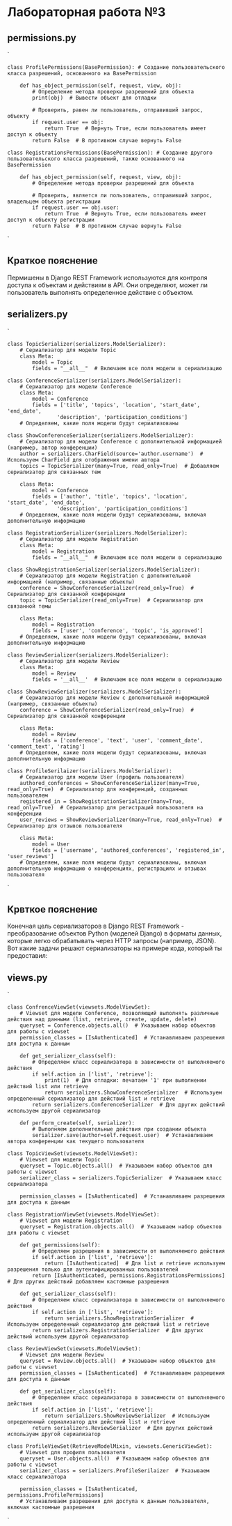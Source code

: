 # Лабораторная работа №3

## permissions.py

`

    class ProfilePermissions(BasePermission): # Создание пользовательского класса разрешений, основанного на BasePermission

        def has_object_permission(self, request, view, obj):
            # Определение метода проверки разрешений для объекта
            print(obj)  # Вывести объект для отладки

            # Проверить, равен ли пользователь, отправивший запрос, объекту
            if request.user == obj:
                return True  # Вернуть True, если пользователь имеет доступ к объекту
            return False  # В противном случае вернуть False

    class RegistrationsPermissions(BasePermission): # Создание другого пользовательского класса разрешений, также основанного на BasePermission

        def has_object_permission(self, request, view, obj):
            # Определение метода проверки разрешений для объекта

            # Проверить, является ли пользователь, отправивший запрос, владельцем объекта регистрации
            if request.user == obj.user:
                return True  # Вернуть True, если пользователь имеет доступ к объекту регистрации
            return False  # В противном случае вернуть False

`

## Краткое пояснение

Пермишены в Django REST Framework используются для контроля доступа к объектам и действиям в API. Они определяют, может ли пользователь выполнять определенное действие с объектом.

## serializers.py

`

    class TopicSerializer(serializers.ModelSerializer):
        # Сериализатор для модели Topic
        class Meta:
            model = Topic
            fields = "__all__"  # Включаем все поля модели в сериализацию

    class ConferenceSerializer(serializers.ModelSerializer):
        # Сериализатор для модели Conference
        class Meta:
            model = Conference
            fields = ['title', 'topics', 'location', 'start_date', 'end_date',
                    'description', 'participation_conditions']
        # Определяем, какие поля модели будут сериализованы

    class ShowConferenceSerializer(serializers.ModelSerializer):
        # Сериализатор для модели Conference с дополнительной информацией (например, автор конференции)
        author = serializers.CharField(source='author.username')  # Используем CharField для отображения имени автора
        topics = TopicSerializer(many=True, read_only=True)  # Добавляем сериализатор для связанных тем

        class Meta:
            model = Conference
            fields = ['author', 'title', 'topics', 'location', 'start_date', 'end_date',
                    'description', 'participation_conditions']
        # Определяем, какие поля модели будут сериализованы, включая дополнительную информацию

    class RegistrationSerializer(serializers.ModelSerializer):
        # Сериализатор для модели Registration
        class Meta:
            model = Registration
            fields = "__all__"  # Включаем все поля модели в сериализацию

    class ShowRegistrationSerializer(serializers.ModelSerializer):
        # Сериализатор для модели Registration с дополнительной информацией (например, связанные объекты)
        conference = ShowConferenceSerializer(read_only=True)  # Сериализатор для связанной конференции
        topic = TopicSerializer(read_only=True)  # Сериализатор для связанной темы

        class Meta:
            model = Registration
            fields = ['user', 'conference', 'topic', 'is_approved']
        # Определяем, какие поля модели будут сериализованы, включая дополнительную информацию

    class ReviewSerializer(serializers.ModelSerializer):
        # Сериализатор для модели Review
        class Meta:
            model = Review
            fields = '__all__'  # Включаем все поля модели в сериализацию

    class ShowReviewSerializer(serializers.ModelSerializer):
        # Сериализатор для модели Review с дополнительной информацией (например, связанные объекты)
        conference = ShowConferenceSerializer(read_only=True)  # Сериализатор для связанной конференции

        class Meta:
            model = Review
            fields = ['conference', 'text', 'user', 'comment_date', 'comment_text', 'rating']
        # Определяем, какие поля модели будут сериализованы, включая дополнительную информацию

    class ProfileSerilaizer(serializers.ModelSerializer):
        # Сериализатор для модели User (профиль пользователя)
        authored_conferences = ShowConferenceSerializer(many=True, read_only=True)  # Сериализатор для конференций, созданных пользователем
        registered_in = ShowRegistrationSerializer(many=True, read_only=True)  # Сериализатор для регистраций пользователя на конференции
        user_reviews = ShowReviewSerializer(many=True, read_only=True)  # Сериализатор для отзывов пользователя

        class Meta:
            model = User
            fields = ['username', 'authored_conferences', 'registered_in', 'user_reviews']
        # Определяем, какие поля модели будут сериализованы, включая дополнительную информацию о конференциях, регистрациях и отзывах пользователя

`

## Крвткое пояснение

Конечная цель сериализаторов в Django REST Framework - преобразование объектов Python (моделей Django) в форматы данных, которые легко обрабатывать через HTTP запросы (например, JSON). Вот какие задачи решают сериализаторы на примере кода, который ты предоставил:

## views.py

`

    class ConfrenceViewSet(viewsets.ModelViewSet):
        # Viewset для модели Conference, позволяющий выполнять различные действия над данными (list, retrieve, create, update, delete)
        queryset = Conference.objects.all()  # Указываем набор объектов для работы с viewset
        permission_classes = [IsAuthenticated]  # Устанавливаем разрешения для доступа к данным

        def get_serializer_class(self):
            # Определяем класс сериализатора в зависимости от выполняемого действия
            if self.action in ['list', 'retrieve']:
                print(1)  # Для отладки: печатаем '1' при выполнении действий list или retrieve
                return serializers.ShowConferenceSerializer  # Используем определенный сериализатор для действий list и retrieve
            return serializers.ConferenceSerializer  # Для других действий используем другой сериализатор

        def perform_create(self, serializer):
            # Выполняем дополнительные действия при создании объекта
            serializer.save(author=self.request.user)  # Устанавливаем автора конференции как текущего пользователя

    class TopicViewSet(viewsets.ModelViewSet):
        # Viewset для модели Topic
        queryset = Topic.objects.all()  # Указываем набор объектов для работы с viewset
        serializer_class = serializers.TopicSerializer  # Указываем класс сериализатора

        permission_classes = [IsAuthenticated]  # Устанавливаем разрешения для доступа к данным

    class RegistrationViewSet(viewsets.ModelViewSet):
        # Viewset для модели Registration
        queryset = Registration.objects.all()  # Указываем набор объектов для работы с viewset

        def get_permissions(self):
            # Определяем разрешения в зависимости от выполняемого действия
            if self.action in ['list', 'retrieve']:
                return [IsAuthenticated]  # Для list и retrieve используем разрешения только для аутентифицированных пользователей
            return [IsAuthenticated, permissions.RegistrationsPermissions]  # Для других действий добавляем кастомные разрешения

        def get_serializer_class(self):
            # Определяем класс сериализатора в зависимости от выполняемого действия
            if self.action in ['list', 'retrieve']:
                return serializers.ShowRegistrationSerializer  # Используем определенный сериализатор для действий list и retrieve
            return serializers.RegistrationSerializer  # Для других действий используем другой сериализатор

    class ReviewViewSet(viewsets.ModelViewSet):
        # Viewset для модели Review
        queryset = Review.objects.all()  # Указываем набор объектов для работы с viewset
        permission_classes = [IsAuthenticated]  # Устанавливаем разрешения для доступа к данным

        def get_serializer_class(self):
            # Определяем класс сериализатора в зависимости от выполняемого действия
            if self.action in ['list', 'retrieve']:
                return serializers.ShowReviewSerializer  # Используем определенный сериализатор для действий list и retrieve
            return serializers.ReviewSerializer  # Для других действий используем другой сериализатор

    class ProfileViewSet(RetrieveModelMixin, viewsets.GenericViewSet):
        # Viewset для профиля пользователя
        queryset = User.objects.all()  # Указываем набор объектов для работы с viewset
        serializer_class = serializers.ProfileSerilaizer  # Указываем класс сериализатора

        permission_classes = [IsAuthenticated, permissions.ProfilePermissions]
        # Устанавливаем разрешения для доступа к данным пользователя, включая кастомные разрешения

`
